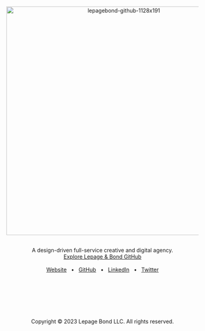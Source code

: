 <br/>
<p align="center">
  <a href="https://lepagebond.com">
    <img src="[https://user-images.githubusercontent.com/1711854/227311955-942aa048-a3ed-480b-966a-20e5fe6fb29f.png](https://user-images.githubusercontent.com/1711854/227314132-77009e3a-2eb0-4417-9e1c-4cbc1418b9ae.png)" width="600" alt="lepagebond-github-1128x191">
  </a>
  <br/>
  <br/>
</p>

<p align="center">
  A design-driven full-service creative and digital agency.
  <br/>
  <a href="https://github.com/lepagebond">Explore Lepage & Bond GitHub</a>
  <br/>
  <br/>
  <a href="https://lepagebond.com">Website</a>
  &nbsp; • &nbsp;
  <a href="https://github.com/lepagebond">GitHub</a>
  &nbsp; • &nbsp;
  <a href="https://www.linkedin.com/company/lepagebond">LinkedIn</a>
  &nbsp; • &nbsp;
  <a href="https://twitter.com/lepagebond">Twitter</a>
  <br/>
  <br/>
  <br/>
  <br/>
  <br/>
  <br/>
  <br/>
  <br/>
    Copyright © 2023 Lepage Bond LLC. All rights reserved.
  </p>
</p>


<br/>

